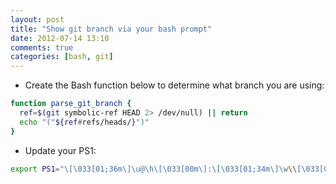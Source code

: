 ```yaml
---
layout: post
title: "Show git branch via your bash prompt"
date: 2012-07-14 13:10
comments: true
categories: [bash, git]
---
```


* Create the Bash function below to determine what branch you are using:

``` bash
function parse_git_branch {
  ref=$(git symbolic-ref HEAD 2> /dev/null) || return
  echo "("${ref#refs/heads/}")"
}
```

* Update your PS1:

``` bash
export PS1="\[\033[01;36m\]\u@\h\[\033[00m\]:\[\033[01;34m\]\w\\[\033[01;31m\] \$(parse_git_branch)\[\033[00m\]\n\[\033[01;34m\]\$\[\033[00m\] "
```
